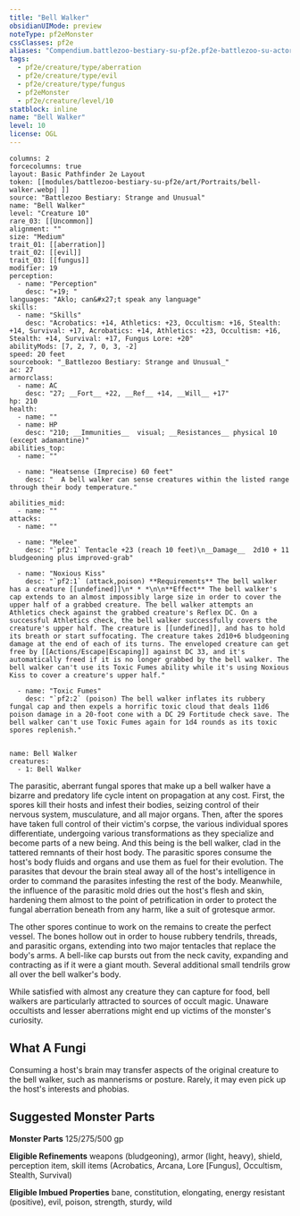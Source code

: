 ```yaml
---
title: "Bell Walker"
obsidianUIMode: preview
noteType: pf2eMonster
cssClasses: pf2e
aliases: "Compendium.battlezoo-bestiary-su-pf2e.pf2e-battlezoo-su-actors.Actor.vfOhTt5aBxJ9kI0e" 
tags:
  - pf2e/creature/type/aberration
  - pf2e/creature/type/evil
  - pf2e/creature/type/fungus
  - pf2eMonster
  - pf2e/creature/level/10
statblock: inline
name: "Bell Walker"
level: 10
license: OGL
---
```


```statblock
columns: 2
forcecolumns: true
layout: Basic Pathfinder 2e Layout
token: [[modules/battlezoo-bestiary-su-pf2e/art/Portraits/bell-walker.webp| ]]
source: "Battlezoo Bestiary: Strange and Unusual"
name: "Bell Walker"
level: "Creature 10"
rare_03: [[Uncommon]]
alignment: ""
size: "Medium"
trait_01: [[aberration]]
trait_02: [[evil]]
trait_03: [[fungus]]
modifier: 19
perception:
  - name: "Perception"
    desc: "+19; "
languages: "Aklo; can&#x27;t speak any language"
skills:
  - name: "Skills"
    desc: "Acrobatics: +14, Athletics: +23, Occultism: +16, Stealth: +14, Survival: +17, Acrobatics: +14, Athletics: +23, Occultism: +16, Stealth: +14, Survival: +17, Fungus Lore: +20"
abilityMods: [7, 2, 7, 0, 3, -2]
speed: 20 feet
sourcebook: "_Battlezoo Bestiary: Strange and Unusual_"
ac: 27
armorclass:
  - name: AC
    desc: "27; __Fort__ +22, __Ref__ +14, __Will__ +17"
hp: 210
health:
  - name: ""
  - name: HP
    desc: "210; __Immunities__  visual; __Resistances__ physical 10 (except adamantine)"
abilities_top:
  - name: ""

  - name: "Heatsense (Imprecise) 60 feet"
    desc: "  A bell walker can sense creatures within the listed range through their body temperature."

abilities_mid:
  - name: ""
attacks:
  - name: ""

  - name: "Melee"
    desc: "`pf2:1` Tentacle +23 (reach 10 feet)\n__Damage__  2d10 + 11 bludgeoning plus improved-grab"

  - name: "Noxious Kiss"
    desc: "`pf2:1` (attack,poison) **Requirements** The bell walker has a creature [[undefined]]\n* * *\n\n**Effect** The bell walker's cap extends to an almost impossibly large size in order to cover the upper half of a grabbed creature. The bell walker attempts an Athletics check against the grabbed creature's Reflex DC. On a successful Athletics check, the bell walker successfully covers the creature's upper half. The creature is [[undefined]], and has to hold its breath or start suffocating. The creature takes 2d10+6 bludgeoning damage at the end of each of its turns. The enveloped creature can get free by [[Actions/Escape|Escaping]] against DC 33, and it's automatically freed if it is no longer grabbed by the bell walker. The bell walker can't use its Toxic Fumes ability while it's using Noxious Kiss to cover a creature's upper half."

  - name: "Toxic Fumes"
    desc: "`pf2:2` (poison) The bell walker inflates its rubbery fungal cap and then expels a horrific toxic cloud that deals 11d6 poison damage in a 20-foot cone with a DC 29 Fortitude check save. The bell walker can't use Toxic Fumes again for 1d4 rounds as its toxic spores replenish."
 
```

```encounter-table
name: Bell Walker
creatures:
  - 1: Bell Walker
```



The parasitic, aberrant fungal spores that make up a bell walker have a bizarre and predatory life cycle intent on propagation at any cost. First, the spores kill their hosts and infest their bodies, seizing control of their nervous system, musculature, and all major organs. Then, after the spores have taken full control of their victim's corpse, the various individual spores differentiate, undergoing various transformations as they specialize and become parts of a new being. And this being is the bell walker, clad in the tattered remnants of their host body. The parasitic spores consume the host's body fluids and organs and use them as fuel for their evolution. The parasites that devour the brain steal away all of the host's intelligence in order to command the parasites infesting the rest of the body. Meanwhile, the influence of the parasitic mold dries out the host's flesh and skin, hardening them almost to the point of petrification in order to protect the fungal aberration beneath from any harm, like a suit of grotesque armor.

The other spores continue to work on the remains to create the perfect vessel. The bones hollow out in order to house rubbery tendrils, threads, and parasitic organs, extending into two major tentacles that replace the body's arms. A bell-like cap bursts out from the neck cavity, expanding and contracting as if it were a giant mouth. Several additional small tendrils grow all over the bell walker's body.

While satisfied with almost any creature they can capture for food, bell walkers are particularly attracted to sources of occult magic. Unaware occultists and lesser aberrations might end up victims of the monster's curiosity.

## What A Fungi

Consuming a host's brain may transfer aspects of the original creature to the bell walker, such as mannerisms or posture. Rarely, it may even pick up the host's interests and phobias.

## Suggested Monster Parts

**Monster Parts** 125/275/500 gp

**Eligible Refinements** weapons (bludgeoning), armor (light, heavy), shield, perception item, skill items (Acrobatics, Arcana, Lore \[Fungus\], Occultism, Stealth, Survival)

**Eligible Imbued Properties** bane, constitution, elongating, energy resistant (positive), evil, poison, strength, sturdy, wild
